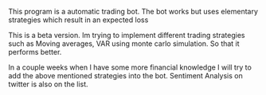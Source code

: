 This program is a automatic trading bot. The bot works but uses elementary strategies which result in an expected loss

This is a beta version. Im trying to implement different trading strategies such as Moving averages, VAR using monte carlo simulation. So that it performs better.

In a couple weeks when I have some more financial knowledge I will try to add the above mentioned strategies into the bot. Sentiment Analysis on twitter is also on the list.
